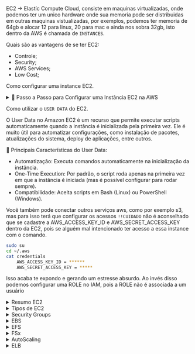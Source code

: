 EC2 -> Elastíc Compute Cloud, consiste em maquinas virtualizadas, onde podemos ter um unico hardware onde sua memoria pode ser distribuidas 
em outras maquinas vistualizadas, por exemplos, podemos ter memoria de 64gb e alocar 12 para linux, 20 para mac e ainda nos sobra 32gb, isto
dentro da AWS é chamada de `INSTANCES`.

Quais são as vantagens de se ter EC2:
- Controle;
- Security;
- AWS Services;
- Low Cost;

Como configurar uma instance EC2.

<details>
  <summary>🚀 Passo a Passo para Configurar uma Instância EC2 na AWS</summary>

- **Acesse o Console da AWS**  
  - Faça login na [AWS Management Console](https://aws.amazon.com/console/).  
  - Pesquise por **EC2** e clique em **EC2 Dashboard**.  

- **Inicie a Criação da Instância**  
  - Clique em **"Launch Instance"**.  
  - Dê um nome para a instância, por exemplo: `Minha-EC2`.  

- **Escolha a Imagem do Sistema Operacional (AMI)**  
  - Selecione uma **Amazon Machine Image (AMI)**, como:  
    - Amazon Linux 2023  
    - Ubuntu Server 22.04 LTS  
    - Windows Server  

- **Escolha o Tipo de Instância**  
  - Selecione o tipo de instância, por exemplo:  
    - `t2.micro` (Free Tier)  
    - `t3.medium` ou `m5.large` para workloads mais pesados  

- **Crie ou Selecione uma Chave SSH (Key Pair)**  
  - Clique em **"Create new key pair"** se não tiver uma chave.  
  - Escolha o formato `pem` e clique em **"Create key pair"**.  
  - Baixe o arquivo `.pem` e guarde com segurança.  

- **Configuração de Rede (Security Group)**  
  - Crie um **Security Group** e configure as regras de acesso:  
    - **SSH (porta 22)** para acesso remoto  
    - **HTTP (porta 80)** para sites  
    - **HTTPS (porta 443)** para conexões seguras  

- **Configuração de Armazenamento**  
  - O padrão é 8 GB (EBS), mas você pode ajustar conforme a necessidade.  

- **Revisar e Lançar a Instância**  
  - Clique em **"Launch Instance"**.  
  - Aguarde até o status mudar para **"running"**.  

- **Conectar-se à Instância EC2 via SSH**  
  - No Linux/macOS:  
    - Dê permissão para o arquivo `.pem`:  
      ```bash
      chmod 400 minha-chave.pem
      ```  
    - Conecte-se:  
      ```bash
      ssh -i minha-chave.pem ec2-user@<IP-PÚBLICO>
      ```  
  - No Windows (usando PuTTY):  
    - Converta o `.pem` para `.ppk` com o PuTTYgen.  
    - Configure o PuTTY com o IP da instância e a chave `.ppk`.  

- **Pós-Conexão (Configurações Iniciais)**  
  - Atualize o sistema operacional:  
    ```bash
    sudo yum update -y  # Para Amazon Linux
    sudo apt update && sudo apt upgrade -y  # Para Ubuntu
    ```  
  - Instale pacotes necessários:  
    ```bash
    sudo yum install git python3 -y
    sudo apt install nginx -y
    ```  

- **Dicas de Segurança**  
  - Nunca exponha a chave `.pem` publicamente.  
  - Restrinja o acesso SSH ao seu IP.  
  - Considere usar o **AWS Systems Manager (SSM)** para maior segurança.  
</details>

Como utilizar o `USER DATA` do EC2.

O User Data no Amazon EC2 é um recurso que permite executar scripts automaticamente quando a instância é inicializada pela primeira vez. Ele é muito útil para automatizar configurações, como instalação de pacotes, atualizações do sistema, deploy de aplicações, entre outros.

🚀 Principais Características do User Data:
- Automatização: Executa comandos automaticamente na inicialização da instância.
- One-Time Execution: Por padrão, o script roda apenas na primeira vez em que a instância é iniciada (mas é possível configurar para rodar sempre).
- Compatibilidade: Aceita scripts em Bash (Linux) ou PowerShell (Windows).

Você também pode conectar outros serviços aws, como por exemplo s3, mas para isso terá que configurar os acessos ``!!CUIDADO`` não é aconselhado que se cadastre a AWS_ACCESS_KEY_ID e AWS_SECRET_ACCESS_KEY dentro da EC2, pois se alguém mal intencionado ter acesso a essa instance com o comando.
```bash
sudo su
cd ~/.aws
cat credentials
    AWS_ACCESS_KEY_ID = ******
    AWS_SECRET_ACCESS_KEY = *****
```
Isso acaba te expondo e gerando um estresse absurdo.
Ao invés disso podemos configurar uma ROLE no IAM, pois a ROLE não é associada a um usuário

<details>
  <summary>Resumo EC2</summary>
O Amazon Elastic Compute Cloud (EC2) é um componente central da plataforma de computação em nuvem da Amazon. O EC2 permite aos usuários alugar máquinas virtuais usando a infraestrutura da Amazon. Ele foi projetado para tornar a computação em escala na web mais acessível para os desenvolvedores.

Aqui estão alguns pontos-chave sobre o Amazon EC2:
1. Máquinas Virtuais: EC2 fornece instâncias, que são máquinas virtuais executando os sistemas operacionais que você escolher.

2. Escalabilidade: Você pode dimensionar a capacidade de computação facilmente, criando e lançando novas instâncias conforme necessário, o que é útil para lidar com picos de demanda e escala.

3. Controle Completo: Os usuários têm controle total sobre as instâncias do EC2. Eles têm acesso de root, e podem interagir com elas como fariam com qualquer máquina.

4. Várias Regiões e Zonas de Disponibilidade: As instâncias do EC2 podem ser implantadas em várias regiões geográficas e zonas de disponibilidade. Isso ajuda a reduzir latência, aumentar a tolerância a falhas e cumprir os requisitos de residência de dados.

5. Modelos de Instância: O EC2 fornece uma variedade de tipos de instâncias otimizadas para diferentes casos de uso, garantindo que você tenha os recursos de que precisa para o aplicativo que está executando.

6. Preços Flexíveis: O EC2 oferece várias opções de preços, incluindo On-Demand (pague pelo que usar), Reservado (reserve uma instância por um período e obtenha um desconto) e Spot (licitação por capacidade não utilizada a preços mais baixos).

7. Armazenamento Integrado: As instâncias do EC2 podem ser integradas com outros serviços da AWS para fornecer armazenamento (por exemplo, Amazon EBS), bancos de dados (por exemplo, Amazon RDS), e redes (por exemplo, Amazon VPC).

8. Segurança: O EC2 trabalha com o Amazon VPC para fornecer segurança e robustez por meio de grupos de segurança e redes isoladas.

Em resumo, o Amazon EC2 é um serviço poderoso e flexível que forma a espinha dorsal da computação na plataforma AWS, permitindo que as empresas executem e dimensionem aplicativos na nuvem de forma eficiente e segura.

</details>

<details>
  <summary>Tipos de EC2</summary>

O Amazon EC2 oferece uma variedade de tipos de instâncias otimizados para atender diferentes casos de uso. Os tipos de instâncias compreendem combinações variadas de capacidade de CPU, memória, armazenamento e rede e proporcionam a flexibilidade para escolher a combinação apropriada de recursos para seus aplicativos. Os principais tipos de instâncias do Amazon EC2 incluem:

1. Instâncias de Uso Geral (A, T, M): Essas instâncias proporcionam um bom equilíbrio de computação, memória e rede e são uma boa escolha para muitas cargas de trabalho que não requerem especificações de hardware específicas.

2. Instâncias Otimizadas para Computação (C): Essas instâncias são otimizadas para cargas de trabalho que exigem alta performance de CPU, como computação científica, modelagem e análise financeira, e renderização de mídia.

3. Instâncias Otimizadas para Memória (R, X, Z): Essas instâncias são projetadas para cargas de trabalho que processam grandes conjuntos de dados na memória, como bancos de dados em memória, caches distribuídos, análise em memória e aplicações de big data.

4. Instâncias Otimizadas para Armazenamento (D, I, H): Essas instâncias são projetadas para cargas de trabalho que requerem alto desempenho de armazenamento local, como bancos de dados escalonáveis, processamento de dados em escala de petabytes e aplicações de data warehousing.

5. Instâncias Otimizadas para GPU (P, G, F, Inf): Essas instâncias são projetadas para cargas de trabalho de computação gráfica, como aprendizado de máquina, mineração de criptomoedas, renderização 3D, e aplicações de streaming de jogos.

6. Instâncias Arm (A1, M6g, C6g, R6g): Essas instâncias são baseadas na arquitetura Arm e são uma opção de baixo custo para cargas de trabalho que requerem um bom desempenho de CPU e suportam a arquitetura Arm.

Os tipos de instâncias do Amazon EC2 são constantemente atualizados e ampliados para suportar uma gama cada vez maior de casos de uso. É importante verificar a documentação mais recente da AWS para obter as informações mais atualizadas.
</details>

<details>
  <summary>Security Groups</summary>

Os Security Groups atuam como um firewall virtual para as suas instâncias Amazon EC2 para controlar o tráfego de entrada e saída. Eles operam ao nível da instância, o que significa que você pode associar diferentes security groups a diferentes instâncias, o que é útil para configurar a segurança a um nível granular.

Aqui estão algumas características principais dos Security Groups na AWS:
1. Regras de entrada e saída: Cada security group consiste em um conjunto de regras de entrada e saída. As regras de entrada controlam o tráfego que é permitido chegar à instância associada ao security group, enquanto as regras de saída controlam o tráfego permitido para sair da instância.
2. Estado de conexão: Os security groups são "stateful", o que significa que se você enviar uma solicitação de uma instância, a resposta é permitida automaticamente, independentemente das regras de saída.
3. Permissões por protocolo: As regras em um security group permitem especificar protocolos permitidos, portas e origem (para tráfego de entrada) ou destino (para tráfego de saída). Isso permite que você restrinja o tráfego para um protocolo ou porta específicos e controle de onde o tráfego é originado ou para onde ele é direcionado.
4. Flexibilidade e controle: Você pode associar diferentes security groups a diferentes instâncias e também pode modificar as regras de um security group a qualquer momento. As novas regras são aplicadas automaticamente a todas as instâncias associadas ao security group.
5. Isolamento de instâncias: Os security groups ajudam a isolar suas instâncias de outras instâncias na mesma rede, uma vez que as regras são aplicadas por instância e não por sub-rede.

Em resumo, os Security Groups são uma ferramenta crucial para gerenciar a segurança na AWS, permitindo que você controle e restrinja o tráfego de entrada e saída para suas instâncias do EC2 de uma maneira muito granular e específica.
</details>

<details>
  <summary>EBS</summary>

O Amazon Elastic Block Store (EBS) é um serviço de armazenamento de alto desempenho oferecido pela AWS para uso com Amazon Elastic Compute Cloud (EC2). Ele foi projetado para aplicativos que exigem armazenamento de baixa latência para ler e escrever dados em blocos.

Aqui estão algumas características principais do EBS:

1. Desempenho de Armazenamento: EBS fornece armazenamento em bloco de alto desempenho que pode ser anexado a uma instância EC2. Os volumes EBS são otimizados para cargas de trabalho que exigem operações de E/S de baixa latência, como bancos de dados e aplicativos que exigem muita E/S.
2. Durabilidade: O EBS é projetado para durabilidade. Os volumes EBS são automaticamente replicados em sua zona de disponibilidade para proteger contra falhas de componentes, proporcionando alta disponibilidade e durabilidade.
3. Tipos de Volume: EBS oferece vários tipos de volume para atender às necessidades de armazenamento e desempenho. Isso inclui os volumes SSD-backed para cargas de trabalho transacionais de uso geral (gp2 e gp3) e de alto desempenho (io1 e io2), e os volumes HDD-backed para cargas de trabalho throughput intensivas (st1 e sc1).
4. Backup com Snapshots: O EBS oferece a capacidade de criar snapshots (cópias) dos seus volumes, que são armazenados no Amazon S3 para durabilidade. Esses snapshots podem ser usados para criar novos volumes EBS ou para aumentar o tamanho do volume.
5. Criptografia: O EBS oferece a opção de criar volumes criptografados e controlar as chaves de criptografia usando o AWS Key Management Service (KMS). Isso ajuda a atender aos requisitos de conformidade e segurança.
6. Integração com a AWS: EBS é profundamente integrado com outros serviços da AWS, como Amazon CloudWatch para monitoramento, AWS Identity and Access Management (IAM) para controle de acesso, e AWS Snapshot Scheduler para automação de backup.

Em resumo, o Amazon EBS é uma solução de armazenamento em bloco de alto desempenho que é fundamental para muitas aplicações em execução na AWS devido à sua durabilidade, flexibilidade e integração com a AWS.
</details>

<details>
  <summary>EFS</summary>
O Amazon Elastic File System (EFS) é um serviço de armazenamento de arquivos totalmente gerenciado que facilita a configuração e o dimensionamento de sistemas de arquivos em nuvem na AWS. O EFS foi projetado para ser altamente disponível, durável e seguro, e pode ser usado com uma ampla gama de serviços da AWS e aplicações on-premise.

Aqui estão alguns pontos-chave sobre o Amazon EFS:

1. Escalabilidade: O EFS é projetado para escalar automaticamente para acomodar o crescimento dos dados, de alguns gigabytes a petabytes, sem a necessidade de provisionar o armazenamento.
2. Alta Disponibilidade e Durabilidade: O EFS armazena automaticamente os arquivos em vários dispositivos dentro e entre várias zonas de disponibilidade para garantir a disponibilidade e durabilidade dos dados.
3. Compartilhamento de Arquivos: O EFS suporta o compartilhamento de arquivos entre várias instâncias do Amazon EC2, permitindo que múltiplos servidores acessem um sistema de arquivos simultaneamente.
4. Integração com AWS: O EFS pode ser integrado a outros serviços da AWS, como o AWS Backup para backups automatizados e o AWS IAM para controle de acesso.
5. Tipos de armazenamento: O EFS oferece várias classes de armazenamento, incluindo Standard e Infrequent Access (IA), permitindo que você otimize os custos com base em seus padrões de acesso aos arquivos.
6. Segurança: O EFS inclui suporte para criptografia de dados em repouso e em trânsito, bem como integração com o AWS Key Management Service (KMS) para gerenciamento de chaves de criptografia.

Resumindo, o Amazon EFS é uma solução de armazenamento de arquivos escalável, de alta disponibilidade e segura, que facilita o compartilhamento de arquivos entre instâncias EC2 e outros serviços AWS.
</details>

<details>
  <summary>FSx</summary>

O Amazon FSx é um serviço de armazenamento de arquivos totalmente gerenciado da AWS que facilita o lançamento e a execução de sistemas de arquivos de terceiros. O FSx fornece o rico conjunto de recursos e a rápida performance que esses tipos de aplicativos precisam, e atualmente suporta dois sistemas de arquivos: Windows File Server para aplicações baseadas em Windows, e Lustre para cargas de trabalho de computação intensiva.

Aqui estão alguns pontos chave sobre o Amazon FSx:

1. FSx para Windows File Server: Ele fornece um sistema de arquivos nativamente compatível com o Windows, permitindo que você mova com facilidade as aplicações baseadas em Windows que exigem o sistema de arquivos do Windows para a AWS. É construído sobre o Windows Server e oferece suporte a recursos como deduplicação de dados, criptografia de dados em repouso, e acesso via SMB (Server Message Block) e NFS (Network File System).
2. FSx para Lustre: O Lustre é um sistema de arquivos popular para cargas de trabalho de computação intensiva, como análise de big data, modelagem de machine learning e processamento de mídia. O FSx para Lustre é totalmente gerenciado pela AWS, simplificando o processo de criação e execução de um sistema de arquivos Lustre.
3. Desempenho: O Amazon FSx foi projetado para oferecer o desempenho rápido necessário para suportar aplicações exigentes. Ele fornece baixa latência e altas taxas de transferência de dados.
4. Compatibilidade e Integração: O Amazon FSx é totalmente compatível com os sistemas de arquivos que suporta, o que significa que você pode usar suas ferramentas e aplicações existentes sem modificação. Além disso, o FSx se integra com uma série de outros serviços AWS para coisas como backup, monitoramento e acesso seguro a arquivos.
4. Segurança: O Amazon FSx oferece várias funcionalidades de segurança, como a capacidade de armazenar dados em redes virtuais privadas da Amazon (VPCs), suporte a redes de acesso (ACLs) para o Windows File Server, criptografia de dados em repouso e em trânsito, e integração com AWS Key Management Service (KMS) para gerenciamento de chaves de criptografia.

Em resumo, o Amazon FSx é um serviço poderoso e flexível que torna mais fácil do que nunca para você executar sistemas de arquivos totalmente gerenciados na AWS. Ele suporta sistemas de arquivos Windows e Lustre, oferecendo um alto nível de desempenho, segurança e integração com outros serviços AWS.
</details>

<details>
  <summary>AutoScaling</summary>
O Amazon Auto Scaling é um serviço da AWS que permite o dimensionamento automático de recursos para manter a performance e a disponibilidade de suas aplicações. Ele funciona monitorando continuamente suas aplicações e ajustando a capacidade para manter a performance estável e previsível ao menor custo possível.

Aqui estão algumas características principais do Amazon Auto Scaling:

1. Dimensionamento Automático: O Auto Scaling permite que você defina políticas de dimensionamento que ajustam automaticamente a capacidade de recursos com base nas condições definidas. Por exemplo, você pode dimensionar automaticamente o número de instâncias do Amazon EC2 para atender à demanda de tráfego.

2. Otimização de Custo e Performance: Ao ajustar continuamente a capacidade, o Auto Scaling ajuda a melhorar a disponibilidade e minimizar os custos. Quando a demanda aumenta, o Auto Scaling adiciona automaticamente mais recursos. Quando a demanda diminui, ele remove os recursos desnecessários para economizar dinheiro.

3. Balanceamento de Carga: O Auto Scaling pode ser usado junto com o Elastic Load Balancing (ELB) para distribuir o tráfego de aplicações entre várias instâncias EC2 para melhorar a disponibilidade e a tolerância a falhas.

4. Saúde da Aplicação: O Auto Scaling realiza verificações de saúde em suas instâncias EC2 e substitui automaticamente as instâncias que não estão saudáveis.

5. Integração AWS: O Auto Scaling está integrado com uma série de serviços da AWS, incluindo Amazon CloudWatch, Amazon SNS, AWS CloudFormation, entre outros.

6. Flexibilidade: O Auto Scaling permite dimensionar vários recursos, não se limitando apenas às instâncias EC2. Você também pode dimensionar serviços como Amazon DynamoDB, Amazon Aurora, Amazon ECS, e Amazon RDS.

Em resumo, o Amazon Auto Scaling é um serviço eficaz e essencial para otimizar a performance e a disponibilidade de suas aplicações na AWS, garantindo que você tenha o número certo de recursos da AWS quando precisar.
</details>

<details>
  <summary>ELB</summary>
O Elastic Load Balancing (ELB) é um serviço da Amazon Web Services (AWS) que distribui automaticamente o tráfego de entrada de aplicações em várias instâncias EC2, contêineres, endereços IP e funções Lambda para garantir que as aplicações tenham alta disponibilidade e desempenho.

Aqui estão algumas características principais do ELB:

1. Tipos de Balanceador de Carga: O ELB oferece três tipos de balanceadores de carga que se adequam a diferentes necessidades de aplicação - o Balanceador de Carga de Aplicação (ALB) para tráfego HTTP e HTTPS, o Balanceador de Carga de Rede (NLB) para tráfego TCP, UDP e TLS, e o Classic Load Balancer para tráfego HTTP, HTTPS, TCP e SSL.

2. Alta disponibilidade: O ELB distribui automaticamente o tráfego em várias instâncias em várias zonas de disponibilidade para garantir a continuidade do serviço, mesmo se uma ou mais instâncias falharem.

3. Escalabilidade: O ELB escala automaticamente a sua capacidade de balanceamento de carga em resposta ao tráfego de entrada.

4. Integração com o Auto Scaling: O ELB trabalha em conjunto com o Auto Scaling da AWS para garantir que há capacidade suficiente para atender ao tráfego de entrada e para substituir as instâncias que falham.

5. Segurança: O ELB oferece recursos de segurança como a integração com o AWS Certificate Manager para SSL/TLS, e a integração com o AWS Identity Access Management (IAM) para controle de acesso.

6. Monitoramento e Auditoria: O ELB integra-se com o Amazon CloudWatch e o AWS CloudTrail para monitorar o desempenho de suas aplicações e registrar as ações realizadas no seu balanceador de carga.

Resumindo, o Elastic Load Balancing é uma ferramenta essencial para a distribuição eficiente de tráfego, melhorando a disponibilidade e a tolerância a falhas das suas aplicações na AWS.
</details>